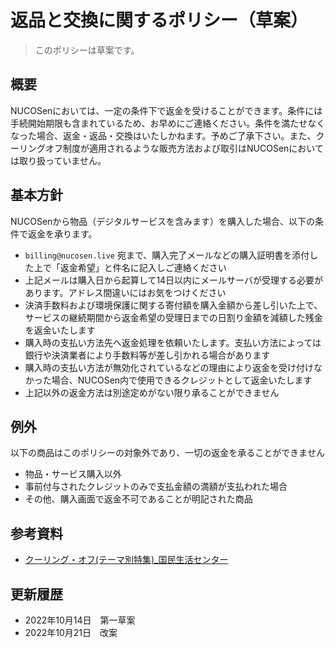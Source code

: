 # 返品と交換に関するポリシー（草案）

> このポリシーは草案です。

## 概要

NUCOSenにおいては、一定の条件下で返金を受けることができます。条件には手続開始期限も含まれているため、お早めにご連絡ください。条件を満たせなくなった場合、返金・返品・交換はいたしかねます。予めご了承下さい。また、クーリングオフ制度が適用されるような販売方法および取引はNUCOSenにおいては取り扱っていません。

## 基本方針

NUCOSenから物品（デジタルサービスを含みます）を購入した場合、以下の条件で返金を承ります。

- `billing@nucosen.live` 宛まで、購入完了メールなどの購入証明書を添付した上で「返金希望」と件名に記入しご連絡ください
- 上記メールは購入日から起算して14日以内にメールサーバが受理する必要があります。アドレス間違いにはお気をつけください
- 決済手数料および環境保護に関する寄付額を購入金額から差し引いた上で、サービスの継続期間から返金希望の受理日までの日割り金額を減額した残金を返金いたします
- 購入時の支払い方法先へ返金処理を依頼いたします。支払い方法によっては銀行や決済業者により手数料等が差し引かれる場合があります
- 購入時の支払い方法が無効化されているなどの理由により返金を受け付けなかった場合、NUCOSen内で使用できるクレジットとして返金いたします
- 上記以外の返金方法は別途定めがない限り承ることができません

## 例外

以下の商品はこのポリシーの対象外であり、一切の返金を承ることができません

- 物品・サービス購入以外
- 事前付与されたクレジットのみで支払金額の満額が支払われた場合
- その他、購入画面で返金不可であることが明記された商品

## 参考資料

- [クーリング・オフ(テーマ別特集)_国民生活センター](https://www.kokusen.go.jp/soudan_now/data/coolingoff.html)

## 更新履歴

- 2022年10月14日　第一草案
- 2022年10月21日　改案

